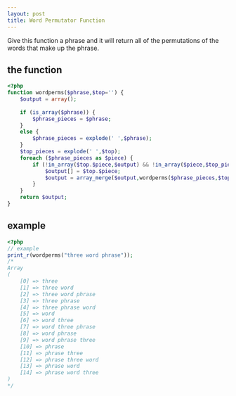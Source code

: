 ```yaml
---
layout: post
title: Word Permutator Function
---
```

Give this function a phrase and it will return all of the permutations of the words that make up the phrase.

<!--break-->

## the function

```php
<?php
function wordperms($phrase,$top='') {
	$output = array();
	
	if (is_array($phrase)) {
		$phrase_pieces = $phrase;
	}
	else {
		$phrase_pieces = explode(' ',$phrase);
	}
	$top_pieces = explode(' ',$top);
	foreach ($phrase_pieces as $piece) {
		if (!in_array($top.$piece,$output) && !in_array($piece,$top_pieces)) {
			$output[] = $top.$piece;
			$output = array_merge($output,wordperms($phrase_pieces,$top.$piece.' '));
		}
	}
	return $output;	
}
```

## example

```php
<?php
// example
print_r(wordperms("three word phrase"));
/*
Array
(
    [0] => three
    [1] => three word
    [2] => three word phrase
    [3] => three phrase
    [4] => three phrase word
    [5] => word
    [6] => word three
    [7] => word three phrase
    [8] => word phrase
    [9] => word phrase three
    [10] => phrase
    [11] => phrase three
    [12] => phrase three word
    [13] => phrase word
    [14] => phrase word three
)
*/
```
